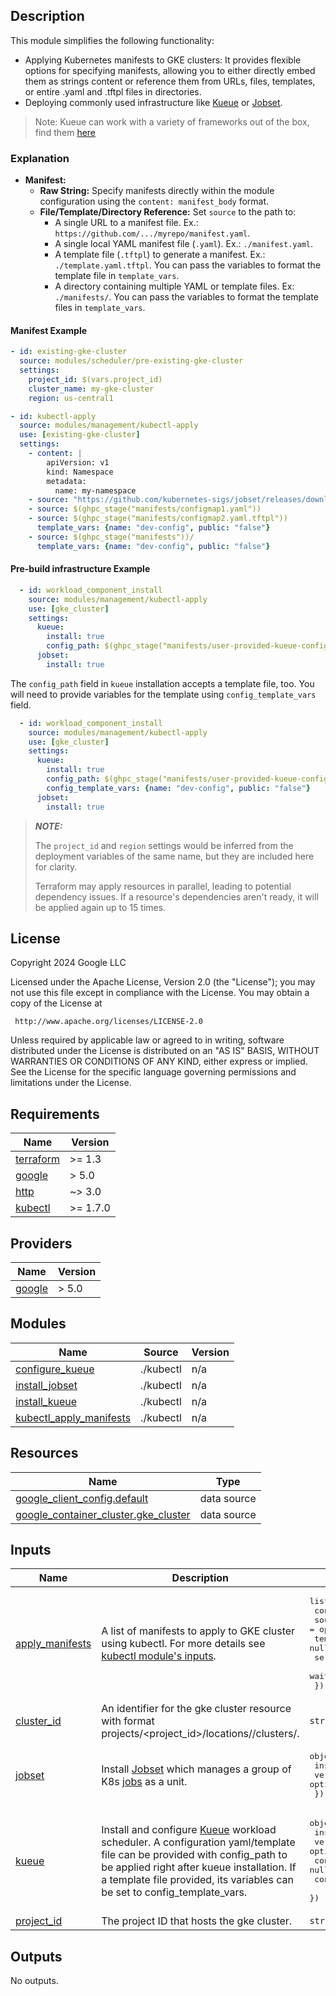 ## Description

This module simplifies the following functionality:

* Applying Kubernetes manifests to GKE clusters: It provides flexible options for specifying manifests, allowing you to either directly embed them as strings content or reference them from URLs, files, templates, or entire .yaml and .tftpl files in directories.
* Deploying commonly used infrastructure like [Kueue](https://kueue.sigs.k8s.io/docs/) or [Jobset](https://jobset.sigs.k8s.io/docs/).

> Note: Kueue can work with a variety of frameworks out of the box, find them [here](https://kueue.sigs.k8s.io/docs/tasks/run/)

### Explanation

* **Manifest:**
  * **Raw String:** Specify manifests directly within the module configuration using the `content: manifest_body` format.
  * **File/Template/Directory Reference:** Set `source` to the path to:
    * A single URL to a manifest file. Ex.: `https://github.com/.../myrepo/manifest.yaml`.
    * A single local YAML manifest file (`.yaml`). Ex.: `./manifest.yaml`.
    * A template file (`.tftpl`) to generate a manifest. Ex.: `./template.yaml.tftpl`. You can pass the variables to format the template file in `template_vars`.
    * A directory containing multiple YAML or template files. Ex: `./manifests/`. You can pass the variables to format the template files in `template_vars`.

#### Manifest Example

```yaml
- id: existing-gke-cluster
  source: modules/scheduler/pre-existing-gke-cluster
  settings:
    project_id: $(vars.project_id)
    cluster_name: my-gke-cluster
    region: us-central1

- id: kubectl-apply
  source: modules/management/kubectl-apply
  use: [existing-gke-cluster]
  settings:
    - content: |
        apiVersion: v1
        kind: Namespace
        metadata:
          name: my-namespace
    - source: "https://github.com/kubernetes-sigs/jobset/releases/download/v0.6.0/manifests.yaml"
    - source: $(ghpc_stage("manifests/configmap1.yaml"))
    - source: $(ghpc_stage("manifests/configmap2.yaml.tftpl"))
      template_vars: {name: "dev-config", public: "false"}
    - source: $(ghpc_stage("manifests"))/
      template_vars: {name: "dev-config", public: "false"}
```

#### Pre-build infrastructure Example

```yaml
  - id: workload_component_install
    source: modules/management/kubectl-apply
    use: [gke_cluster]
    settings:
      kueue:
        install: true
        config_path: $(ghpc_stage("manifests/user-provided-kueue-config.yaml"))
      jobset:
        install: true
```

The `config_path` field in `kueue` installation accepts a template file, too. You will need to provide variables for the template using `config_template_vars` field.

```yaml
  - id: workload_component_install
    source: modules/management/kubectl-apply
    use: [gke_cluster]
    settings:
      kueue:
        install: true
        config_path: $(ghpc_stage("manifests/user-provided-kueue-config.yaml.tftpl"))
        config_template_vars: {name: "dev-config", public: "false"}
      jobset:
        install: true
```

> **_NOTE:_**
>
> The `project_id` and `region` settings would be inferred from the deployment variables of the same name, but they are included here for clarity.
>
> Terraform may apply resources in parallel, leading to potential dependency issues. If a resource's dependencies aren't ready, it will be applied again up to 15 times.

## License

<!-- BEGINNING OF PRE-COMMIT-TERRAFORM DOCS HOOK -->
Copyright 2024 Google LLC

Licensed under the Apache License, Version 2.0 (the "License");
you may not use this file except in compliance with the License.
You may obtain a copy of the License at

     http://www.apache.org/licenses/LICENSE-2.0

Unless required by applicable law or agreed to in writing, software
distributed under the License is distributed on an "AS IS" BASIS,
WITHOUT WARRANTIES OR CONDITIONS OF ANY KIND, either express or implied.
See the License for the specific language governing permissions and
limitations under the License.

## Requirements

| Name | Version |
|------|---------|
| <a name="requirement_terraform"></a> [terraform](#requirement\_terraform) | >= 1.3 |
| <a name="requirement_google"></a> [google](#requirement\_google) | > 5.0 |
| <a name="requirement_http"></a> [http](#requirement\_http) | ~> 3.0 |
| <a name="requirement_kubectl"></a> [kubectl](#requirement\_kubectl) | >= 1.7.0 |

## Providers

| Name | Version |
|------|---------|
| <a name="provider_google"></a> [google](#provider\_google) | > 5.0 |

## Modules

| Name | Source | Version |
|------|--------|---------|
| <a name="module_configure_kueue"></a> [configure\_kueue](#module\_configure\_kueue) | ./kubectl | n/a |
| <a name="module_install_jobset"></a> [install\_jobset](#module\_install\_jobset) | ./kubectl | n/a |
| <a name="module_install_kueue"></a> [install\_kueue](#module\_install\_kueue) | ./kubectl | n/a |
| <a name="module_kubectl_apply_manifests"></a> [kubectl\_apply\_manifests](#module\_kubectl\_apply\_manifests) | ./kubectl | n/a |

## Resources

| Name | Type |
|------|------|
| [google_client_config.default](https://registry.terraform.io/providers/hashicorp/google/latest/docs/data-sources/client_config) | data source |
| [google_container_cluster.gke_cluster](https://registry.terraform.io/providers/hashicorp/google/latest/docs/data-sources/container_cluster) | data source |

## Inputs

| Name | Description | Type | Default | Required |
|------|-------------|------|---------|:--------:|
| <a name="input_apply_manifests"></a> [apply\_manifests](#input\_apply\_manifests) | A list of manifests to apply to GKE cluster using kubectl. For more details see [kubectl module's inputs](kubectl/README.md). | <pre>list(object({<br/>    content           = optional(string, null)<br/>    source            = optional(string, null)<br/>    template_vars     = optional(map(any), null)<br/>    server_side_apply = optional(bool, false)<br/>    wait_for_rollout  = optional(bool, true)<br/>  }))</pre> | `[]` | no |
| <a name="input_cluster_id"></a> [cluster\_id](#input\_cluster\_id) | An identifier for the gke cluster resource with format projects/<project\_id>/locations/<region>/clusters/<name>. | `string` | n/a | yes |
| <a name="input_jobset"></a> [jobset](#input\_jobset) | Install [Jobset](https://github.com/kubernetes-sigs/jobset) which manages a group of K8s [jobs](https://kubernetes.io/docs/concepts/workloads/controllers/job/) as a unit. | <pre>object({<br/>    install = optional(bool, false)<br/>    version = optional(string, "v0.5.2")<br/>  })</pre> | `{}` | no |
| <a name="input_kueue"></a> [kueue](#input\_kueue) | Install and configure [Kueue](https://kueue.sigs.k8s.io/docs/overview/) workload scheduler. A configuration yaml/template file can be provided with config\_path to be applied right after kueue installation. If a template file provided, its variables can be set to config\_template\_vars. | <pre>object({<br/>    install              = optional(bool, false)<br/>    version              = optional(string, "v0.9.0")<br/>    config_path          = optional(string, null)<br/>    config_template_vars = optional(map(any), null)<br/>  })</pre> | `{}` | no |
| <a name="input_project_id"></a> [project\_id](#input\_project\_id) | The project ID that hosts the gke cluster. | `string` | n/a | yes |

## Outputs

No outputs.
<!-- END OF PRE-COMMIT-TERRAFORM DOCS HOOK -->
